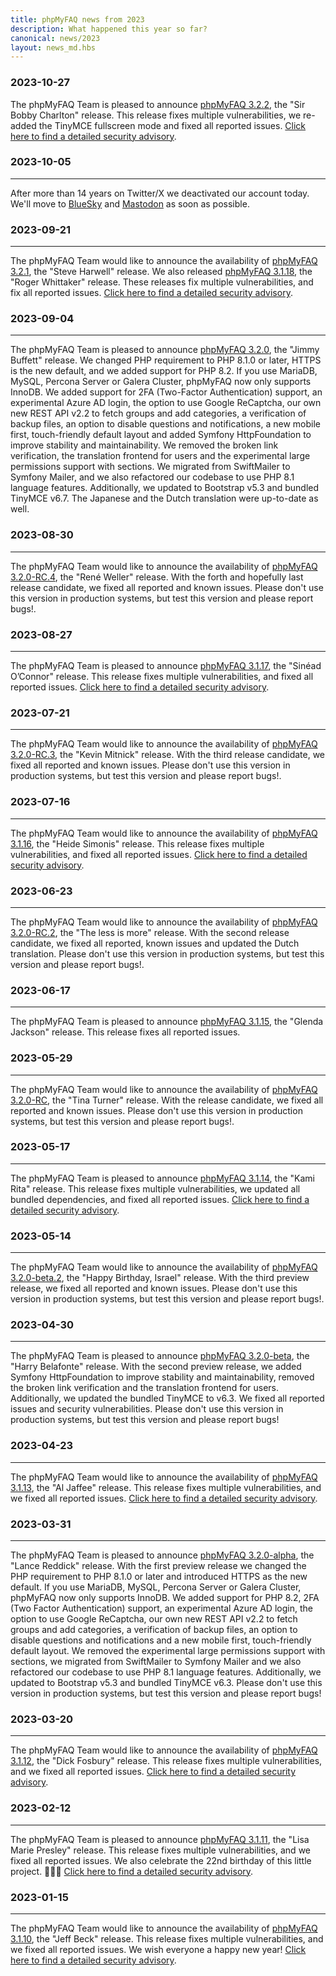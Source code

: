 ```yaml
---
title: phpMyFAQ news from 2023
description: What happened this year so far?
canonical: news/2023
layout: news_md.hbs
---
```


### 2023-10-27
The phpMyFAQ Team is pleased to announce [phpMyFAQ 3.2.2](/download), the "Sir Bobby Charlton" release.
This release fixes multiple vulnerabilities, we re-added the TinyMCE fullscreen mode and fixed all reported issues.
[Click here to find a detailed security advisory](/security/advisory-2023-10-27).

### 2023-10-05
* * *
After more than 14 years on Twitter/X we deactivated our account today.
We'll move to [BlueSky](https://bsky.app/) and [Mastodon](https://mastodon.social/) as soon as possible.

### 2023-09-21
* * *
The phpMyFAQ Team would like to announce the availability of [phpMyFAQ 3.2.1](/download),
the "Steve Harwell" release.
We also released [phpMyFAQ 3.1.18](/download), the "Roger Whittaker" release.
These releases fix multiple vulnerabilities, and fix all reported issues.
[Click here to find a detailed security advisory](/security/advisory-2023-09-21).

### 2023-09-04
* * *
The phpMyFAQ Team is pleased to announce [phpMyFAQ 3.2.0](/download), the "Jimmy Buffett" release.
We changed PHP requirement to PHP 8.1.0 or later, HTTPS is the new default, and we added support for PHP 8.2.
If you use MariaDB, MySQL, Percona Server or Galera Cluster, phpMyFAQ now only supports InnoDB. 
We added support for 2FA (Two-Factor Authentication) support, an experimental Azure AD login, the option to use Google 
ReCaptcha, our own new REST API v2.2 to fetch groups and add categories, a verification of backup files, an option to 
disable questions and notifications, a new mobile first, touch-friendly default layout and added Symfony HttpFoundation 
to improve stability and maintainability.
We removed the broken link verification, the translation frontend for users and the experimental large permissions 
support with sections.
We migrated from SwiftMailer to Symfony Mailer, and we also refactored our codebase to use PHP 8.1 language features.
Additionally, we updated to Bootstrap v5.3 and bundled TinyMCE v6.7. 
The Japanese and the Dutch translation were up-to-date as well.

### 2023-08-30
* * *
The phpMyFAQ Team would like to announce the availability of [phpMyFAQ 3.2.0-RC.4](/download), the "René Weller" release.
With the forth and hopefully last release candidate, we fixed all reported and known issues.
Please don't use this version in production systems, but test this version and please report bugs!.

### 2023-08-27
* * *
The phpMyFAQ Team is pleased to announce [phpMyFAQ 3.1.17](/download), the "Sinéad O’Connor" release.
This release fixes multiple vulnerabilities, and fixed all reported issues.
[Click here to find a detailed security advisory](/security/advisory-2023-08-27).

### 2023-07-21
* * *
The phpMyFAQ Team would like to announce the availability of [phpMyFAQ 3.2.0-RC.3](/download),
the "Kevin Mitnick" release. 
With the third release candidate, we fixed all reported and known issues.
Please don't use this version in production systems, but test this version and please report bugs!.

### 2023-07-16
* * *
The phpMyFAQ Team would like to announce the availability of [phpMyFAQ 3.1.16](/download),
the "Heide Simonis" release.
This release fixes multiple vulnerabilities, and fixed all reported issues.
[Click here to find a detailed security advisory](/security/advisory-2023-07-16).

### 2023-06-23
* * *
The phpMyFAQ Team would like to announce the availability of [phpMyFAQ 3.2.0-RC.2](/download), the "The less is more" release.
With the second release candidate, we fixed all reported, known issues and updated the Dutch translation.
Please don't use this version in production systems, but test this version and please report bugs!.

### 2023-06-17
* * *
The phpMyFAQ Team is pleased to announce [phpMyFAQ 3.1.15](/download), the "Glenda Jackson" release.
This release fixes all reported issues.

### 2023-05-29
* * *
The phpMyFAQ Team would like to announce the availability of [phpMyFAQ 3.2.0-RC](/download), the "Tina Turner" release. 
With the release candidate, we fixed all reported and known issues.
Please don't use this version in production systems, but test this version and please report bugs!.

### 2023-05-17
* * *
The phpMyFAQ Team is pleased to announce [phpMyFAQ 3.1.14](/download), the "Kami Rita" release.
This release fixes multiple vulnerabilities, we updated all bundled dependencies, and fixed all reported issues.
[Click here to find a detailed security advisory](/security/advisory-2023-05-17).

### 2023-05-14
* * *
The phpMyFAQ Team would like to announce the availability of [phpMyFAQ 3.2.0-beta.2](/download), the "Happy Birthday, 
Israel" release. With the third preview release, we fixed all reported and known issues. Please don't use this version 
in production systems, but test this version and please report bugs!.

### 2023-04-30
* * *
The phpMyFAQ Team is pleased to announce [phpMyFAQ 3.2.0-beta](/download), the "Harry Belafonte" release. With the 
second preview release, we added Symfony HttpFoundation to improve stability and maintainability, removed the broken 
link verification and the translation frontend for users. Additionally, we updated the bundled TinyMCE to v6.3. We fixed
all reported issues and security vulnerabilities. Please don't use this version in production systems, but test this 
version and please report bugs!

### 2023-04-23
* * *
The phpMyFAQ Team would like to announce the availability of [phpMyFAQ 3.1.13](/download), the "Al Jaffee" release.
This release fixes multiple vulnerabilities, and we fixed all reported issues.
[Click here to find a detailed security advisory](/security/advisory-2023-04-23).

### 2023-03-31
* * *
The phpMyFAQ Team is pleased to announce [phpMyFAQ 3.2.0-alpha](/download), the "Lance Reddick" release. With the first
preview release we changed the PHP requirement to PHP 8.1.0 or later and introduced HTTPS as the new default. If you use
MariaDB, MySQL, Percona Server or Galera Cluster, phpMyFAQ now only supports InnoDB. We added support for PHP 8.2, 2FA
(Two Factor Authentication) support, an experimental Azure AD login, the option to use Google ReCaptcha, our own new
REST API v2.2 to fetch groups and add categories, a verification of backup files, an option to disable questions and
notifications and a new mobile first, touch-friendly default layout. We removed the experimental large permissions
support with sections, we migrated from SwiftMailer to Symfony Mailer and we also refactored our codebase to use PHP 8.1
language features. Additionally, we updated to Bootstrap v5.3 and bundled TinyMCE v6.3. Please don't use this version in
production systems, but test this version and please report bugs!

### 2023-03-20
* * *
The phpMyFAQ Team would like to announce the availability of [phpMyFAQ 3.1.12](/download), the "Dick Fosbury" release.
This release fixes multiple vulnerabilities, and we fixed all reported issues.
[Click here to find a detailed security advisory](/security/advisory-2023-03-20).

### 2023-02-12
* * *
The phpMyFAQ Team is pleased to announce [phpMyFAQ 3.1.11](/download), the "Lisa Marie Presley" release. This release 
fixes multiple vulnerabilities, and we fixed all reported issues. We also celebrate the 22nd birthday of this little 
project. 🎉🍾🥳
[Click here to find a detailed security advisory](/security/advisory-2023-02-12).

### 2023-01-15
* * *
The phpMyFAQ Team would like to announce the availability of [phpMyFAQ 3.1.10](/download), the "Jeff Beck" release.
This release fixes multiple vulnerabilities, and we fixed all reported issues. We wish everyone a happy new year!
[Click here to find a detailed security advisory](/security/advisory-2023-01-15).
